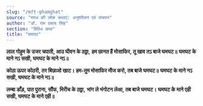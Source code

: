 ```yaml
---
slug: "/mft-ghamghat"
source: "मगध की लोक कथाएं: अनुशाीलन एवं संचयन"
author: "डॉ. राम प्रसाद सिंह"
section: "विविध कथा"
title: "घमघट"
---
```

**लाल गोहुम के उजर चपाती, आउ घीवन के ठठ्ठा,**
**हम छानत हैं मोसाफिर, तू खाव तऽ बाजे घमघट॥**
**घमघट के माने नऽ सखी, घमघट के माने नऽ॥**

**कोठा ऊपर कोठरी, तर बिछाओ खाट।**
**हम-तुम मोसाफिर मौज करो, तब बाजे घमघट॥** 
**घमघट के माने नऽ सखी, घमघट के माने नऽ॥**

**लम्बा डाँड़, पात पुराना, सौंफ, मिरीच के ठठ्ठा,** 
**भांग ले भंगोटन लेआ, तब बाजे घमघट।** 
**घमघट के माने एही सखी, घमघट के माने एही॥** 
